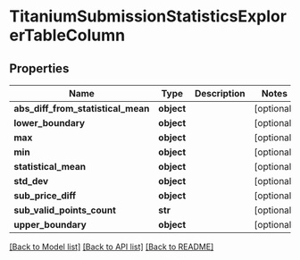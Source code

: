 # TitaniumSubmissionStatisticsExplorerTableColumn


## Properties
Name | Type | Description | Notes
------------ | ------------- | ------------- | -------------
**abs_diff_from_statistical_mean** | **object** |  | [optional] 
**lower_boundary** | **object** |  | [optional] 
**max** | **object** |  | [optional] 
**min** | **object** |  | [optional] 
**statistical_mean** | **object** |  | [optional] 
**std_dev** | **object** |  | [optional] 
**sub_price_diff** | **object** |  | [optional] 
**sub_valid_points_count** | **str** |  | [optional] 
**upper_boundary** | **object** |  | [optional] 

[[Back to Model list]](../README.md#documentation-for-models) [[Back to API list]](../README.md#documentation-for-api-endpoints) [[Back to README]](../README.md)


